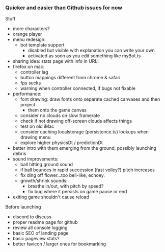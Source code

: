 ### Quicker and easier than Github issues for now

Stuff

- more characters?
- orange player
- menu redesign:
  - bot template support
    - disabled but visible with explanation you can write your own
    - activated as soon as you edit something like myBot.ts
- sharing idea: stats page with info in URL!
- firefox on mac:
  - controller lag
  - button mappings different from chrome & safari
  - fps sucks
  - warning when controller connected, if bugs not fixable
- performance:
  - font drawing: draw fonts onto separate cached canvases and then project
    - them onto the game canvas
  - consider no clouds on slow framerate
  - check if not drawing off-screen clouds affects things
  - test on old iMac
  - consider caching localstorage (persistence.ts) lookups when drawing menu
  - explore higher physicsDt / predictionDt
- better intro with them emerging from the ground, possibly launching debris
- sound improvements:
  - ball hitting ground sound
  - if ball bounces in rapid succession (fast volley?) pitch increases
  - fix ding off flower...too bell-like, echoey.
  - growth/shrink sounds:
    - breathe in/out, with pitch by speed?
    - fix bug where it persists on game pause or end
- exiting game shouldn't cause reload

Before launching

- discord to discuss
- proper readme page for github
- review all console logging
- basic SEO of landing page
- basic pageview stats?
- better favicon / larger ones for bookmarking
